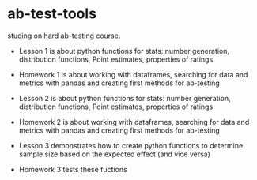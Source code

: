 # ab-test-tools
studing on hard ab-testing course.
- Lesson 1 is about python functions for stats: number generation, distribution functions, Point estimates, properties of ratings
- Homework 1 is about working with dataframes, searching for data and metrics with pandas and creating first methods for ab-testing

- Lesson 2 is about python functions for stats: number generation, distribution functions, Point estimates, properties of ratings
- Homework 2 is about working with dataframes, searching for data and metrics with pandas and creating first methods for ab-testing

- Lesson 3 demonstrates how to create python functions to determine sample size based on the expected effect (and vice versa)
- Homework 3 tests these fuctions
